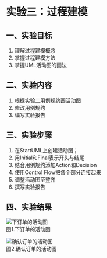 # 实验三：过程建模

## 一、实验目标

1. 理解过程建模概念
2. 掌握过程建模方法
2. 掌握UML活动图的画法

## 二、实验内容

1. 根据实验二用例规约画活动图
2. 修改用例规约
3. 编写实验报告

## 三、实验步骤

1. 在StartUML上创建活动图；
2. 用Initial和Final表示开头与结尾
3. 结合用例规约添加Action和Decision
4. 使用Control Flow把各个部分连接起来
5. 调整活动图至整齐
6. 撰写实验报告

## 四、实验结果

![下订单的活动图](https://raw.githubusercontent.com/HxKillua/uml-modeling-2020/master/students/1714080901120/Lab3_ActivityDiagram1.jpg)  
图1.下订单的活动图

![确认订单的活动图](https://raw.githubusercontent.com/HxKillua/uml-modeling-2020/master/students/1714080901120/Lab3_ActivityDiagram2.jpg)  
图2.确认订单的活动图
